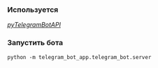 ### Используется
[*pyTelegramBotAPI*](https://pypi.org/project/pyTelegramBotAPI/)

### Запустить бота
```commandline
python -m telegram_bot_app.telegram_bot.server
```
